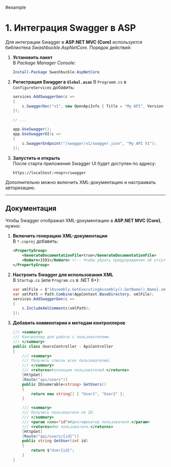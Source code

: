 #example
# 1. Интеграция Swagger в ASP

Для интеграции Swagger в **ASP.NET MVC (Core)** используется библиотека _Swashbuckle.AspNetCore_. Порядок действий:

1. **Установить пакет**  
    В _Package Manager Console_:
    ```powershell
    Install-Package Swashbuckle.AspNetCore
    ```
    
2. **Регистрация Swagger в `Global.asax`**
	В `Programm.cs` в `ConfigureServices` добавить:
    ```csharp
    services.AddSwaggerGen(c =>
    {
        c.SwaggerDoc("v1", new OpenApiInfo { Title = "My API", Version = "v1" });
    });
    
	// ...
	
    app.UseSwagger();
    app.UseSwaggerUI(c =>
    {
        c.SwaggerEndpoint("/swagger/v1/swagger.json", "My API V1");
    });
    ```
    
3. **Запустить и открыть**  
    После старта приложения Swagger UI будет доступен по адресу:
    ```
    https://localhost:<порт>/swagger
    ```

Дополнительно можно включить XML-документацию и настраивать авторизацию.

---
## Документация

Чтобы Swagger отображал XML-документацию в **ASP.NET MVC (Core)**, нужно:

1. **Включить генерацию XML-документации**  
    В `*.csproj` добавить:
    ```xml
    <PropertyGroup>
        <GenerateDocumentationFile>true</GenerateDocumentationFile>
        <NoWarn>1591</NoWarn> <!-- Чтобы убрать предупреждения об отсутствии комментариев -->
    </PropertyGroup>
    ```
    
2. **Настроить Swagger для использования XML**  
    В `Startup.cs` (или `Program.cs` в .NET 6+):
    ```csharp
    var xmlFile = $"{Assembly.GetExecutingAssembly().GetName().Name}.xml";
    var xmlPath = Path.Combine(AppContext.BaseDirectory, xmlFile);
    services.AddSwaggerGen(c =>
    {
        c.IncludeXmlComments(xmlPath);
    });
    ```
    
3. **Добавить комментарии к методам контроллеров**
    ```csharp
	/// <summary>
	/// Контроллер для работы с пользователями.
	/// </summary>
	public class UsersController : ApiController
	{
	    /// <summary>
	    /// Получить список всех пользователей.
	    /// </summary>
	    /// <returns>Коллекция пользователей.</returns>
	    [HttpGet]
	    [Route("api/users")]
	    public IEnumerable<string> GetUsers()
	    {
	        return new string[] { "User1", "User2" };
	    }
	
	    /// <summary>
	    /// Получить пользователя по ID.
	    /// </summary>
	    /// <param name="id">Идентификатор пользователя.</param>
	    /// <returns>Имя пользователя.</returns>
	    [HttpGet]
	    [Route("api/users/{id}")]
	    public string GetUser(int id)
	    {
	        return $"User{id}";
	    }
	}
    ```
